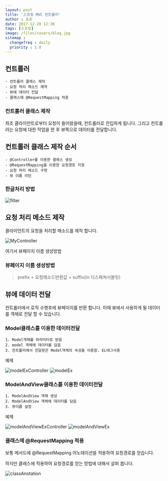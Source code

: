 ```yaml
---
layout: post
title: '스프링 MVC 컨트롤러'
author : 효준
date: 2017-12-28 12:30
tags: [스프링]
image: /files/covers/blog.jpg
sitemap :
  changefreq : daily
  priority : 1.0
---
```


## 컨트롤러

    - 컨트롤러 클래스 제작
    - 요청 처리 메소드 제작
    - 뷰에 데이터 전달
    - 클래스에 @RequestMapping 적용
    
### 컨트롤러 클래스 제작

최초 클라이언트로부터 요청이 들어왔을때, 컨트롤러로 진입하게 됩니다.
그리고 컨트롤러는 요청에 대한 작업을 한 후 뷰쪽으로 데이터를 전달합니다.

## 컨트롤러 클래스 제작 순서
    
    - @Controller를 이용한 클래스 생성
    - @RequestMapping을 이용한 요청경로 지정
    - 요청 처리 메소드 구현
    - 뷰 이름 리턴
    
### 한글처리 방법

<img src="{{ site.baseurl }}/files/spring12/filter.jpg" alt="filter">
    
## 요청 처리 메소드 제작

클라이언트의 요청을 처리할 메소드를 제작 합니다.

<img src="{{ site.baseurl }}/files/spring12/MyController.jpg" alt="MyController">

여기서 뷰페이지 이름 생성방법

### 뷰페이지 이름 생성방법
> prefix + 요청메소드반환값 + suffix(in 디스페쳐서블릿)

## 뷰에 데이터 전달

컨트롤러에서 로직 수행후에 뷰페이지를 반환 합니다. 이때 뷰에서 사용하게 될 데이터를 객체로
전달 할 수 있습니다.

### Model클래스를 이용한 데이터전달

    1. Model객체를 파라미터로 받음
    2. model 객체에 데이터를 담음
    3. 컨트롤러에서 전달받은 Model객체의 속성을 이용함. EL태그사용

예제

<img src="{{ site.baseurl }}/files/spring12/modelExController.jpg" alt="modelExController">

<img src="{{ site.baseurl }}/files/spring12/modelEx.jpg" alt="modelEx">


### ModelAndView클래스를 이용한 데이터전달

    1. ModelAndView 객체 생성
    2. ModelAndView 객체에 데이터를 담음
    3. 뷰이름 설정
    
예제

<img src="{{ site.baseurl }}/files/spring12/modelAndViewExController.jpg" alt="modelAndViewExController">

<img src="{{ site.baseurl }}/files/spring12/modelAndViewEx.jpg" alt="modelAndViewEx">

### 클래스에 @RequestMapping 적용

보통 메서드에 @RequestMapping 어노테이션을 적용하여 요청경로를 얻습니다.

하지만 클래스에 적용하여 요청경로를 얻는 방법에 대해서 살펴 봅니다.

<img src="{{ site.baseurl }}/files/spring12/classAnotation.jpg" alt="classAnotation">

